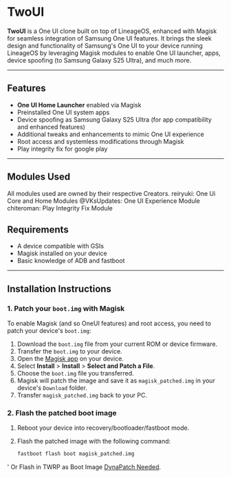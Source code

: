 # TwoUI

**TwoUI** is a One UI clone built on top of LineageOS, enhanced with Magisk for seamless integration of Samsung One UI features. It brings the sleek design and functionality of Samsung's One UI to your device running LineageOS by leveraging Magisk modules to enable One UI launcher, apps, device spoofing (to Samsung Galaxy S25 Ultra), and much more.

---

## Features

- **One UI Home Launcher** enabled via Magisk
- Preinstalled One UI system apps
- Device spoofing as Samsung Galaxy S25 Ultra (for app compatibility and enhanced features)
- Additional tweaks and enhancements to mimic One UI experience
- Root access and systemless modifications through Magisk
- Play integrity fix for google play

---

## Modules Used
All modules used are owned by their respective Creators.
reiryuki: One Ui Core and Home Modules
@VKsUpdates: One UI Experience Module
chiteroman: Play Integrity Fix Module

## Requirements

- A device compatible with GSIs
- Magisk installed on your device
- Basic knowledge of ADB and fastboot

---

## Installation Instructions

### 1. Patch your `boot.img` with Magisk

To enable Magisk (and so OneUI features) and root access, you need to patch your device's `boot.img`:

1. Download the `boot.img` file from your current ROM or device firmware.
2. Transfer the `boot.img` to your device.
3. Open the [Magisk app](https://github.com/topjohnwu/Magisk/releases/tag/v29.0) on your device.
4. Select **Install** > **Install** > **Select and Patch a File**.
5. Choose the `boot.img` file you transferred.
6. Magisk will patch the image and save it as `magisk_patched.img` in your device's `Download` folder.
7. Transfer `magisk_patched.img` back to your PC.

### 2. Flash the patched boot image

1. Reboot your device into recovery/bootloader/fastboot mode.
2. Flash the patched image with the following command:

   ```bash
   fastboot flash boot magisk_patched.img
'
Or Flash in TWRP as Boot Image [DynaPatch Needed](https://t.me/dev_yilliee/215).
